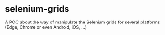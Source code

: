 # selenium-grids
A POC about the way of manipulate the Selenium grids for several platforms (Edge, Chrome or even Android, iOS, ...)
